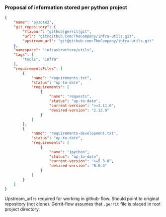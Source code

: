 ### Proposal of information stored per python project

```json
{
    "name": "pyzote2",
    "git_repository": {
        "flavour": "github|gerrit|git",
        "url": "git@github.com:TheCompany/infra-utils.git",
        "upstream_url": "git@github.com:TheCompany/infra-utils.git"    
    },
    "namespace": "infrastructure/utils",
    "tags": [
        "tools", "infra"
    ],
    "requirementsFiles": [
        {
            "name": "requirements.txt",
            "status": "up-to-date",
            "requirements": [
                {
                    "name": "requests",
                    "status": "up-to-date",
                    "current-version": ">=2.11.0",
                    "desired-version": "2.13.0"
                }
            ]
        },
        {
            "name": "requirements-development.txt",
            "status": "up-to-date",
            "requirements": [
                {
                    "name": "ipython",
                    "status": "up-to-date",
                    "current-version": ">=5.3.0",
                    "desired-version": "6.0.0"
                }
            ]
        }
    ]
}
```

Upstream_url is required for working in github-flow. Should point to original repository (not clone).
Gerrit-flow assumes that `.gerrit` file is placed in root project directory.
